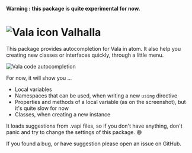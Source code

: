 **Warning : this package is quite experimental for now.**

# ![Vala icon](https://elementary.io/images/developer/vala.svg) Valhalla

This package provides autocompletion for Vala in atom. It also help you creating new classes or interfaces quickly, through a little menu.

![Vala code autocompletion](https://framapic.org/fO9WNcBbybqD/fbCmOsHPXf9M)

For now, it will show you ...

- Local variables
- Namespaces that can be used, when writing a new `using` directive
- Properties and methods of a local variable (as on the screenshot), but it's quite slow for now
- Classes, when creating a new instance

It loads suggestions from .vapi files, so if you don't have anything, don't panic and try to change the settings of this package. :smile:

If you found a bug, or have suggestion please open an issue on GitHub.

